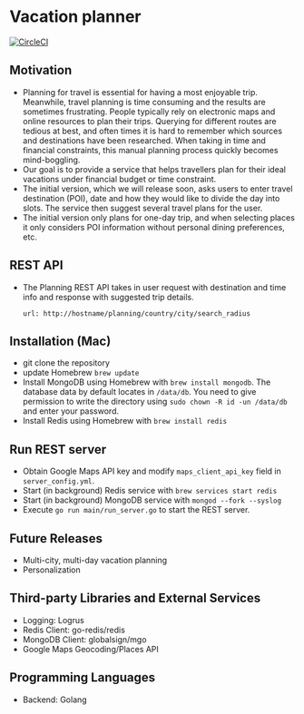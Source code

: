 # Vacation planner
[![CircleCI](https://circleci.com/gh/weihesdlegend/Vacation-Planner/tree/master.svg?style=svg&circle-token=7f88a49fd72bbe5020c873e24bc5f8a6e47bad63)](https://circleci.com/gh/weihesdlegend/Vacation-Planner/tree/master)

## Motivation
* Planning for travel is essential for having a most enjoyable trip. 
Meanwhile, travel planning is time consuming and the results are sometimes frustrating. 
People typically rely on electronic maps and online resources to plan their trips. 
Querying for different routes are tedious at best, and often times it is hard to remember which sources and destinations have been researched.
When taking in time and financial constraints, this manual planning process quickly becomes mind-boggling.
* Our goal is to provide a service that helps travellers plan for their ideal vacations under financial budget or time constraint.
* The initial version, which we will release soon, asks users to enter travel destination (POI), date and how they would like to divide the day into slots.
The service then suggest several travel plans for the user.
* The initial version only plans for one-day trip, and when selecting places it only considers POI information without personal dining preferences, etc.

## REST API
* The Planning REST API takes in user request with destination and time info and response with suggested trip details.

    `url: http://hostname/planning/country/city/search_radius`


## Installation (Mac)
* git clone the repository
* update Homebrew `brew update`
* Install MongoDB using Homebrew with `brew install mongodb`. The database data by default locates in `/data/db`.
You need to give permission to write the directory using `sudo chown -R id -un /data/db` and enter your password.
* Install Redis using Homebrew with `brew install redis`

## Run REST server
* Obtain Google Maps API key and modify `maps_client_api_key` field in `server_config.yml`.
* Start (in background) Redis service with `brew services start redis`
* Start (in background) MongoDB service with `mongod --fork --syslog`
* Execute `go run main/run_server.go` to start the REST server.

## Future Releases
* Multi-city, multi-day vacation planning
* Personalization


## Third-party Libraries and External Services
* Logging: Logrus
* Redis Client: go-redis/redis
* MongoDB Client: globalsign/mgo
* Google Maps Geocoding/Places API


## Programming Languages
* Backend: Golang
